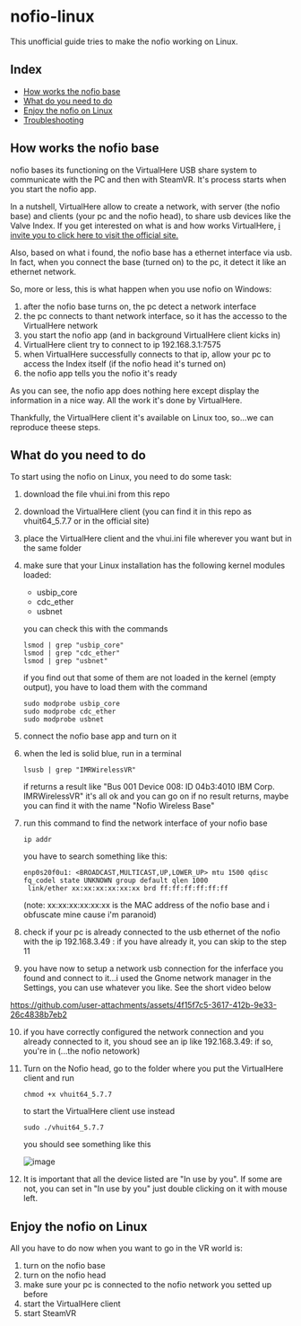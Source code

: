 # nofio-linux
This unofficial guide tries to make the nofio working on Linux.

## Index
- [How works the nofio base](#how-works-the-nofio-base)
- [What do you need to do](#what-do-you-need-to-do)
- [Enjoy the nofio on Linux](#enjoy-the-nofio-on-linux)
- [Troubleshooting](https://github.com/Sblash/nofio-linux/blob/main/TROUBLESHOOTING.md)


## How works the nofio base
nofio bases its functioning on the VirtualHere USB share system to communicate with the PC and then with SteamVR. It's process starts when you start the nofio app.

In a nutshell, VirtualHere allow to create a network, with server (the nofio base) and clients (your pc and the nofio head), to share usb devices like the Valve Index.
If you get interested on what is and how works VirtualHere, [i invite you to click here to visit the official site.](https://www.virtualhere.com/)

Also, based on what i found, the nofio base has a ethernet interface via usb. In fact, when you connect the base (turned on) to the pc, it detect it like an ethernet network.

So, more or less, this is what happen when you use nofio on Windows:

1) after the nofio base turns on, the pc detect a network interface
2) the pc connects to thant network interface, so it has the accesso to the VirtualHere network
3) you start the nofio app (and in background VirtualHere client kicks in)
4) VirtualHere client try to connect to ip 192.168.3.1:7575
5) when VirtualHere successfully connects to that ip, allow your pc to access the Index itself (if the nofio head it's turned on)
6) the nofio app tells you the nofio it's ready

As you can see, the nofio app does nothing here except display the information in a nice way. All the work it's done by VirtualHere.

Thankfully, the VirtualHere client it's available on Linux too, so...we can reproduce theese steps.

## What do you need to do
To start using the nofio on Linux, you need to do some task:

1) download the file vhui.ini from this repo
2) download the VirtualHere client (you can find it in this repo as vhuit64_5.7.7 or in the official site)
3) place the VirtualHere client and the vhui.ini file wherever you want but in the same folder
4) make sure that your Linux installation has the following kernel modules loaded:

   - usbip_core
   - cdc_ether
   - usbnet
     
   you can check this with the commands
   ```
   lsmod | grep "usbip_core"
   lsmod | grep "cdc_ether"
   lsmod | grep "usbnet"
   ```
   if you find out that some of them are not loaded in the kernel (empty output), you have to load them with the command
   ```
   sudo modprobe usbip_core
   sudo modprobe cdc_ether
   sudo modprobe usbnet
   ```
  
5) connect the nofio base app and turn on it
6) when the led is solid blue, run in a terminal
   ```
   lsusb | grep "IMRWirelessVR"
   ```
   if returns a result like "Bus 001 Device 008: ID 04b3:4010 IBM Corp. IMRWirelessVR" it's all ok and you can go on
   if no result returns, maybe you can find it with the name "Nofio Wireless Base"
   
8) run this command to find the network interface of your nofio base
   ```
   ip addr
   ```

   you have to search something like this:
   ```
   enp0s20f0u1: <BROADCAST,MULTICAST,UP,LOWER_UP> mtu 1500 qdisc fq_codel state UNKNOWN group default qlen 1000
    link/ether xx:xx:xx:xx:xx:xx brd ff:ff:ff:ff:ff:ff
   ```
   (note: xx:xx:xx:xx:xx:xx is the MAC address of the nofio base and i obfuscate mine cause i'm paranoid)
9) check if your pc is already connected to the usb ethernet of the nofio with the ip 192.168.3.49 : if you have already it, you can skip to the step 11
10) you have now to setup a network usb connection for the inferface you found and connect to it...i used the Gnome network manager in the Settings, you can use whatever you like. See the short video below
    

https://github.com/user-attachments/assets/4f15f7c5-3617-412b-9e33-26c4838b7eb2



10) if you have correctly configured the network connection and you already connected to it, you shoud see an ip like 192.168.3.49: if so, you're in (...the nofio netowork)
11) Turn on the Nofio head, go to the folder where you put the VirtualHere client and run
    ```
    chmod +x vhuit64_5.7.7
    ```
    to start the VirtualHere client use instead
    ```
    sudo ./vhuit64_5.7.7
    ```
    you should see something like this
    
    ![image](https://github.com/user-attachments/assets/c1f60576-b91e-4504-9d2d-277fca9b572b)

12) It is important that all the device listed are "In use by you". If some are not, you can set in "In use by you" just double clicking on it with mouse left.
    
## Enjoy the nofio on Linux
All you have to do now when you want to go in the VR world is:

1) turn on the nofio base
2) turn on the nofio head
3) make sure your pc is connected to the nofio network you setted up before
4) start the VirtualHere client
5) start SteamVR
